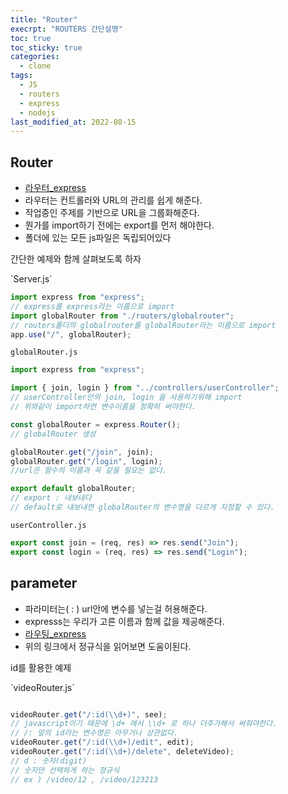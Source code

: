 ```yaml
---
title: "Router"
execrpt: "ROUTERS 간단설명"
toc: true
toc_sticky: true
categories:
  - clone
tags:
  - JS
  - routers
  - express
  - nodejs
last_modified_at: 2022-08-15
---
```


## Router

- [라우터_express](https://expressjs.com/ko/starter/basic-routing.html)
- 라우터는 컨트롤러와 URL의 관리를 쉽게 해준다.
- 작업중인 주제를 기반으로 URL을 그룹화해준다. 
- 뭔가를 import하기 전에는 export를 먼저 해야한다.
- 폴더에 있는 모든 js파일은 독립되어있다

간단한 예제와 함께 살펴보도록 하자  
<div class="notice--primary" markdown="1">
`Server.js`  

```js
import express from "express";
// express를 express라는 이름으로 import
import globalRouter from "./routers/globalrouter";
// routers폴더의 globalrouter를 globalRouter라는 이름으로 import
app.use("/", globalRouter);
```

`globalRouter.js`

```js
import express from "express";

import { join, login } from "../controllers/userController";
// userController안의 join, login 을 사용하기위해 import
// 위와같이 import하면 변수이름을 정확히 써야한다.

const globalRouter = express.Router();
// globalRouter 생성

globalRouter.get("/join", join);
globalRouter.get("/login", login);
//url은 함수의 이름과 꼭 같을 필요는 없다.

export default globalRouter;
// export : 내보내다
// default로 내보내면 globalRouter의 변수명을 다르게 지정할 수 있다.
```

`userController.js`

```js
export const join = (req, res) => res.send("Join");
export const login = (req, res) => res.send("Login");
```
</div>

## parameter

 - 파라미터는( : ) url안에 변수를 넣는걸 허용해준다.
 - expresss는 우리가 고른 이름과 함께 값을 제공해준다.
 - [라우팅_express](https://expressjs.com/ko/guide/routing.html)
 - 위의 링크에서 정규식을 읽어보면 도움이된다.

id를 활용한 예제  
<div class="notice--primary" markdown="1">
`videoRouter.js`

```js

videoRouter.get("/:id(\\d+)", see);
// javascript이기 때문에 \d+ 에서 \\d+ 로 하나 더추가해서 써줘야한다.
// /: 앞의 id라는 변수명은 아무거나 상관없다.
videoRouter.get("/:id(\\d+)/edit", edit);
videoRouter.get("/:id(\\d+)/delete", deleteVideo);
// d : 숫자(digit)
// 숫자만 선택하게 하는 정규식
// ex ) /video/12 , /video/123213
```

</div>

